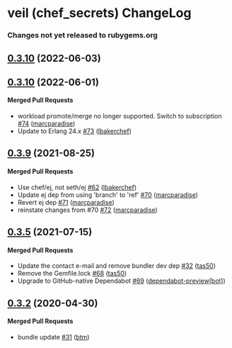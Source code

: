 # veil (chef\_secrets) ChangeLog

<!-- latest_release -->
<!-- latest_release -->

<!-- release_rollup since=0.3.10 -->
### Changes not yet released to rubygems.org
<!-- release_rollup -->

<!-- latest_stable_release -->
## [0.3.10](https://github.com/chef/chef_secrets/tree/0.3.10) (2022-06-03)
<!-- latest_stable_release -->

## [0.3.10](https://github.com/chef/chef_secrets/tree/0.3.10) (2022-06-01)

#### Merged Pull Requests
- workload promote/merge no longer supported. Switch to subscription [#74](https://github.com/chef/chef_secrets/pull/74) ([marcparadise](https://github.com/marcparadise))
- Update to Erlang 24.x [#73](https://github.com/chef/chef_secrets/pull/73) ([lbakerchef](https://github.com/lbakerchef))

## [0.3.9](https://github.com/chef/chef_secrets/tree/0.3.9) (2021-08-25)

#### Merged Pull Requests
- Use chef/ej, not seth/ej [#62](https://github.com/chef/chef_secrets/pull/62) ([lbakerchef](https://github.com/lbakerchef))
- Update ej dep from using &#39;branch&#39; to &#39;ref&#39; [#70](https://github.com/chef/chef_secrets/pull/70) ([marcparadise](https://github.com/marcparadise))
- Revert ej dep [#71](https://github.com/chef/chef_secrets/pull/71) ([marcparadise](https://github.com/marcparadise))
- reinstate changes from #70 [#72](https://github.com/chef/chef_secrets/pull/72) ([marcparadise](https://github.com/marcparadise))

## [0.3.5](https://github.com/chef/chef_secrets/tree/0.3.5) (2021-07-15)

#### Merged Pull Requests
- Update the contact e-mail and remove bundler dev dep [#32](https://github.com/chef/chef_secrets/pull/32) ([tas50](https://github.com/tas50))
- Remove the Gemfile.lock [#68](https://github.com/chef/chef_secrets/pull/68) ([tas50](https://github.com/tas50))
- Upgrade to GitHub-native Dependabot [#69](https://github.com/chef/chef_secrets/pull/69) ([dependabot-preview[bot]](https://github.com/dependabot-preview[bot]))

## [0.3.2](https://github.com/chef/chef_secrets/tree/0.3.2) (2020-04-30)

#### Merged Pull Requests
- bundle update [#31](https://github.com/chef/chef_secrets/pull/31) ([btm](https://github.com/btm))